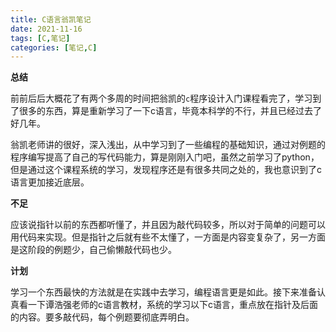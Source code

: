 ```yaml
---
title: C语言翁凯笔记
date: 2021-11-16
tags: [C,笔记]
categories: [笔记,C]
---
```


**总结**

前前后后大概花了有两个多周的时间把翁凯的`c`程序设计入门课程看完了，学习到了很多的东西，算是重新学习了一下c语言，毕竟本科学的不行，并且已经过去了好几年。

翁凯老师讲的很好，深入浅出，从中学习到了一些编程的基础知识，通过对例题的程序编写提高了自己的写代码能力，算是刚刚入门吧，虽然之前学习了python，但是通过这个课程系统的学习，发现程序还是有很多共同之处的，我也意识到了c语言更加接近底层。

**不足**

应该说指针以前的东西都听懂了，并且因为敲代码较多，所以对于简单的问题可以用代码来实现。但是指针之后就有些不太懂了，一方面是内容变复杂了，另一方面是这阶段的例题少，自己偷懒敲代码也少。

**计划**

学习一个东西最快的方法就是在实践中去学习，编程语言更是如此。接下来准备认真看一下谭浩强老师的c语言教材，系统的学习以下c语言，重点放在指针及后面的内容。要多敲代码，每个例题要彻底弄明白。

